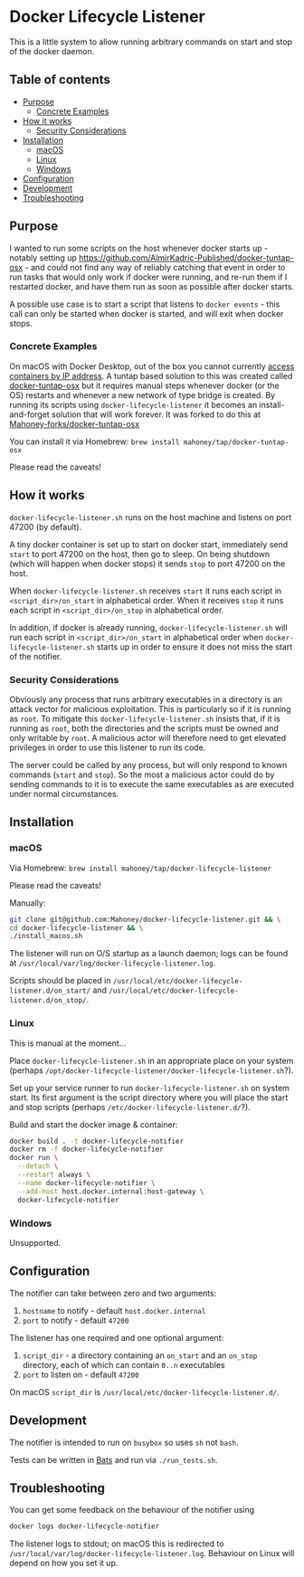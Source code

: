 # Docker Lifecycle Listener

This is a little system to allow running arbitrary commands on start and stop of
the docker daemon.

## Table of contents

- [Purpose](#purpose)
  - [Concrete Examples](#concrete-examples)
- [How it works](#how-it-works)
  - [Security Considerations](#security-considerations)
- [Installation](#installation)
  - [macOS](#macos)
  - [Linux](#linux)
  - [Windows](#windows)
- [Configuration](#configuration)
- [Development](#development)
- [Troubleshooting](#troubleshooting)

## Purpose

I wanted to run some scripts on the host whenever docker starts up - notably 
setting up https://github.com/AlmirKadric-Published/docker-tuntap-osx - and 
could not find  any way of reliably catching that event in order to run 
tasks that would  only work if docker were running, and re-run them if I 
restarted docker, and  have them run as soon as possible after docker starts.

A possible use case is to start a script that listens to `docker events` - this 
call can only be started when docker is started, and will exit when docker 
stops.

### Concrete Examples

On macOS with Docker Desktop, out of the box you cannot currently
[access containers by IP address](https://github.com/docker/for-mac/issues/155).
A tuntap based solution to this was created called 
[docker-tuntap-osx](https://github.com/AlmirKadric-Published/docker-tuntap-osx)
but it requires manual steps whenever docker (or the OS) restarts and whenever
a new network of type bridge is created. By running its scripts using 
`docker-lifecycle-listener` it becomes an install-and-forget solution that will
work forever. It was forked to do this at
[Mahoney-forks/docker-tuntap-osx](https://github.com/Mahoney-forks/docker-tuntap-osx)

You can install it via Homebrew:
`brew install mahoney/tap/docker-tuntap-osx`

Please read the caveats!

## How it works

`docker-lifecycle-listener.sh` runs on the host machine and listens on port
47200 (by default).

A tiny docker container is set up to start on docker start, immediately send 
`start` to port 47200 on the host, then go to sleep. On being shutdown (which 
will happen when docker stops) it sends `stop` to port 47200 on the host. 

When `docker-lifecycle-listener.sh` receives `start` it runs each script in 
`<script_dir>/on_start` in alphabetical order. When it receives `stop` it runs 
each script in `<script_dir>/on_stop` in alphabetical order.

In addition, if docker is already running, `docker-lifecycle-listener.sh` will
run each script in `<script_dir>/on_start` in alphabetical order when 
`docker-lifecycle-listener.sh` starts up in order to ensure it does not miss 
the start of the notifier.

### Security Considerations

Obviously any process that runs arbitrary executables in a directory is an
attack vector for malicious exploitation. This is particularly so if it is
running as `root`. To mitigate this `docker-lifecycle-listener.sh` insists that,
if it is running as `root`, both the directories and the scripts must be owned
and only writable by `root`. A malicious actor will therefore need to get
elevated privileges in order to use this listener to run its code.

The server could be called by any process, but will only respond to known
commands (`start` and `stop`). So the most a malicious actor could do by sending
commands to it is to execute the same executables as are executed under normal
circumstances.

## Installation

### macOS

Via Homebrew:
`brew install mahoney/tap/docker-lifecycle-listener`

Please read the caveats!

Manually:
```bash
git clone git@github.com:Mahoney/docker-lifecycle-listener.git && \
cd docker-lifecycle-listener && \
./install_macos.sh
```

The listener will run on O/S startup as a launch daemon; logs can be found at
`/usr/local/var/log/docker-lifecycle-listener.log`.

Scripts should be placed in
`/usr/local/etc/docker-lifecycle-listener.d/on_start/` and 
`/usr/local/etc/docker-lifecycle-listener.d/on_stop/`.

### Linux
This is manual at the moment...

Place `docker-lifecycle-listener.sh` in an appropriate place on your system
(perhaps `/opt/docker-lifecycle-listener/docker-lifecycle-listener.sh`?).

Set up your service runner to run `docker-lifecycle-listener.sh` on system
start. Its first argument is the script directory where you will place the start
and stop scripts (perhaps `/etc/docker-lifecycle-listener.d/`?).

Build and start the docker image & container:
```bash
docker build . -t docker-lifecycle-notifier
docker rm -f docker-lifecycle-notifier
docker run \
  --detach \
  --restart always \
  --name docker-lifecycle-notifier \
  --add-host host.docker.internal:host-gateway \
  docker-lifecycle-notifier
```

### Windows

Unsupported.

## Configuration

The notifier can take between zero and two arguments:
1) `hostname` to notify - default `host.docker.internal`
2) `port` to notify - default `47200`

The listener has one required and one optional argument:
1) `script_dir` - a directory containing an `on_start` and an `on_stop` 
   directory, each of which can contain `0..n` executables
2) `port` to listen on - default `47200`

On macOS `script_dir` is `/usr/local/etc/docker-lifecycle-listener.d/`.

## Development

The notifier is intended to run on `busybox` so uses `sh` not `bash`.

Tests can be written in [Bats](https://github.com/sstephenson/bats) and run via
`./run_tests.sh`.

## Troubleshooting

You can get some feedback on the behaviour of the notifier using
```bash
docker logs docker-lifecycle-notifier
```

The listener logs to stdout; on macOS this is redirected to
`/usr/local/var/log/docker-lifecycle-listener.log`. Behaviour on Linux will
depend on how you set it up.
